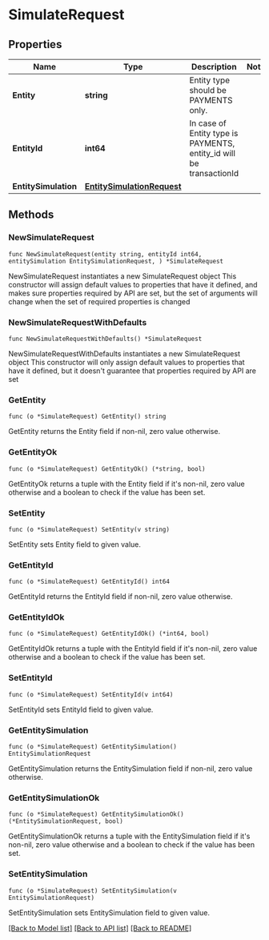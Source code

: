 # SimulateRequest

## Properties

Name | Type | Description | Notes
------------ | ------------- | ------------- | -------------
**Entity** | **string** | Entity type should be PAYMENTS only. | 
**EntityId** | **int64** | In case of Entity type is PAYMENTS, entity_id will be transactionId | 
**EntitySimulation** | [**EntitySimulationRequest**](EntitySimulationRequest.md) |  | 

## Methods

### NewSimulateRequest

`func NewSimulateRequest(entity string, entityId int64, entitySimulation EntitySimulationRequest, ) *SimulateRequest`

NewSimulateRequest instantiates a new SimulateRequest object
This constructor will assign default values to properties that have it defined,
and makes sure properties required by API are set, but the set of arguments
will change when the set of required properties is changed

### NewSimulateRequestWithDefaults

`func NewSimulateRequestWithDefaults() *SimulateRequest`

NewSimulateRequestWithDefaults instantiates a new SimulateRequest object
This constructor will only assign default values to properties that have it defined,
but it doesn't guarantee that properties required by API are set

### GetEntity

`func (o *SimulateRequest) GetEntity() string`

GetEntity returns the Entity field if non-nil, zero value otherwise.

### GetEntityOk

`func (o *SimulateRequest) GetEntityOk() (*string, bool)`

GetEntityOk returns a tuple with the Entity field if it's non-nil, zero value otherwise
and a boolean to check if the value has been set.

### SetEntity

`func (o *SimulateRequest) SetEntity(v string)`

SetEntity sets Entity field to given value.


### GetEntityId

`func (o *SimulateRequest) GetEntityId() int64`

GetEntityId returns the EntityId field if non-nil, zero value otherwise.

### GetEntityIdOk

`func (o *SimulateRequest) GetEntityIdOk() (*int64, bool)`

GetEntityIdOk returns a tuple with the EntityId field if it's non-nil, zero value otherwise
and a boolean to check if the value has been set.

### SetEntityId

`func (o *SimulateRequest) SetEntityId(v int64)`

SetEntityId sets EntityId field to given value.


### GetEntitySimulation

`func (o *SimulateRequest) GetEntitySimulation() EntitySimulationRequest`

GetEntitySimulation returns the EntitySimulation field if non-nil, zero value otherwise.

### GetEntitySimulationOk

`func (o *SimulateRequest) GetEntitySimulationOk() (*EntitySimulationRequest, bool)`

GetEntitySimulationOk returns a tuple with the EntitySimulation field if it's non-nil, zero value otherwise
and a boolean to check if the value has been set.

### SetEntitySimulation

`func (o *SimulateRequest) SetEntitySimulation(v EntitySimulationRequest)`

SetEntitySimulation sets EntitySimulation field to given value.



[[Back to Model list]](../README.md#documentation-for-models) [[Back to API list]](../README.md#documentation-for-api-endpoints) [[Back to README]](../README.md)


